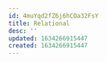 ```yaml
---
id: 4muYqd2fZ6j6hCOa32FsY
title: Relational
desc: ''
updated: 1634266915447
created: 1634266915447
---
```


